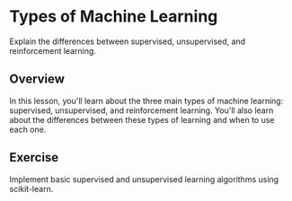 # Types of Machine Learning

Explain the differences between supervised, unsupervised, and reinforcement learning.

## Overview

In this lesson, you'll learn about the three main types of machine learning: supervised, unsupervised, and reinforcement learning. You'll also learn about the differences between these types of learning and when to use each one.

## Exercise

Implement basic supervised and unsupervised learning algorithms using scikit-learn.
